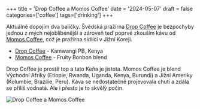 +++
title = 'Drop Coffee a Momos Coffee'
date = '2024-05-07'
draft = false
categories=['coffee']
tags=['drinking']
+++

Aktuálně dopojím dva balíčky. Švédská pražírna [Drop Coffee](https://www.dropcoffee.com/) je bezpochyby jednou z mých nejoblíbenější a zároveň teď poprvé zkouším kávu od [Momos Coffee](https://en.momos.co.kr/), což je pražírna sídlící v Jižní Koreji.

- [Drop Coffee](https://www.kofio.cz/kava/kena-kamwangi-aa-drop-coffee-roasters/14524) - Kamwangi PB, Kenya
- [Momos Coffee](https://www.kofio.cz/kava/fruity-bonbon-blend-momos-coffee/14501) - Fruity Bonbon blend 

Drop Coffee je prostě top a tato Keňa je jistota. Momos Coffee je blend Východní Afriky (Etiopie, Rwanda, Uganda, Kenya, Burundi) a Jižní Ameriky (Kolumbie, Brazílie, Peru). Káva se nedostatečně projevovala chutí a zdála se příliš vodnatá. Ale i přesto je to skvělý počin.

![Drop Coffee a Momos Coffee](/images/posts/2024/drop-coffee-momos-coffee.png)